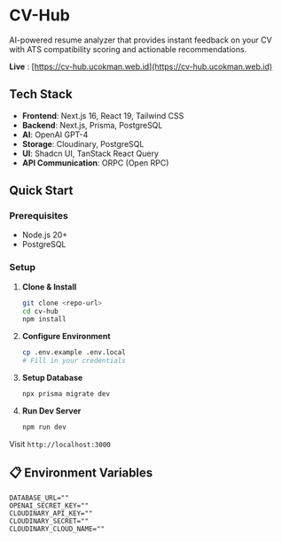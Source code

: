 # CV-Hub

AI-powered resume analyzer that provides instant feedback on your CV with ATS compatibility scoring and actionable recommendations.

**Live** : [https://cv-hub.ucokman.web.id](https://cv-hub.ucokman.web.id)

## Tech Stack

- **Frontend**: Next.js 16, React 19, Tailwind CSS
- **Backend**: Next.js, Prisma, PostgreSQL
- **AI**: OpenAI GPT-4
- **Storage**: Cloudinary, PostgreSQL
- **UI**: Shadcn UI, TanStack React Query
- **API Communication**: ORPC (Open RPC)

## Quick Start

### Prerequisites

- Node.js 20+
- PostgreSQL

### Setup

1. **Clone & Install**

   ```bash
   git clone <repo-url>
   cd cv-hub
   npm install
   ```

2. **Configure Environment**

   ```bash
   cp .env.example .env.local
   # Fill in your credentials
   ```

3. **Setup Database**

   ```bash
   npx prisma migrate dev
   ```

4. **Run Dev Server**
   ```bash
   npm run dev
   ```

Visit `http://localhost:3000`

## 📋 Environment Variables

```env
DATABASE_URL=""
OPENAI_SECRET_KEY=""
CLOUDINARY_API_KEY=""
CLOUDINARY_SECRET=""
CLOUDINARY_CLOUD_NAME=""

```
